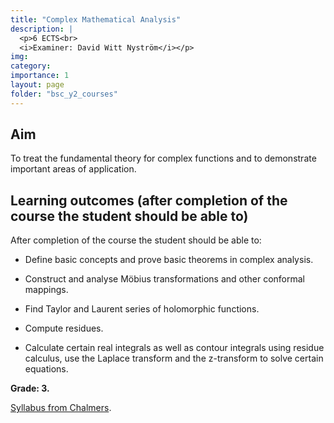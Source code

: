 ```yaml
---
title: "Complex Mathematical Analysis"
description: |
  <p>6 ECTS<br>
  <i>Examiner: David Witt Nyström</i></p>
img:
category: 
importance: 1
layout: page
folder: "bsc_y2_courses"
---
```


## Aim

To treat the fundamental theory for complex functions and to demonstrate important areas of application.

## Learning outcomes (after completion of the course the student should be able to)

After completion of the course the student should be able to:

- Define basic concepts and prove basic theorems in complex analysis.

- Construct and analyse Möbius transformations and other conformal mappings.

- Find Taylor and Laurent series of holomorphic functions.

- Compute residues.

- Calculate certain real integrals as well as contour integrals using residue calculus,
use the Laplace transform and the z-transform to solve certain equations.

**Grade: 3.**

[Syllabus from Chalmers](https://www.chalmers.se/en/education/your-studies/find-course-and-programme-syllabi/course-syllabus/MVE025/?acYear=2021%2F2022).
